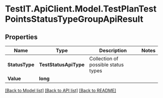 # TestIT.ApiClient.Model.TestPlanTestPointsStatusTypeGroupApiResult

## Properties

Name | Type | Description | Notes
------------ | ------------- | ------------- | -------------
**StatusType** | **TestStatusApiType** | Collection of possible status types | 
**Value** | **long** |  | 

[[Back to Model list]](../README.md#documentation-for-models) [[Back to API list]](../README.md#documentation-for-api-endpoints) [[Back to README]](../README.md)


